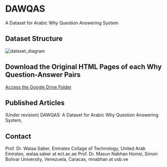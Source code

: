 # DAWQAS
A Dataset for Arabic Why Question Answering System

## Dataset Structure
![dataset_diagram](https://user-images.githubusercontent.com/4822108/43049776-71796bfc-8dcb-11e8-8690-491d33f861ee.png)

## Download the Original HTML Pages of each Why Question-Answer Pairs
[Access the Google Drive Folder](https://drive.google.com/drive/u/2/folders/1EU23VzLIzBVKbd4yw5REvPn_H7CqgWfD?ogsrc=32)

## Published Articles
(Under revision) DAWQAS: A Dataset for Arabic Why Question Answering System, 

## Contact
Prof. Dr. Walaa Saber, Emirates Collage of Technology, United Arab Emirates, walaa.saber at ect.ac.ae
Prof. Dr. Masun Nabhan Homsi, Simon Bolivar University, Venezuela, Caracas, mnabhan at usb.ve
